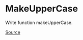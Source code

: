 # MakeUpperCase

Write function makeUpperCase.

[Source](https://www.codewars.com/kata/57a0556c7cb1f31ab3000ad7/train/python)
